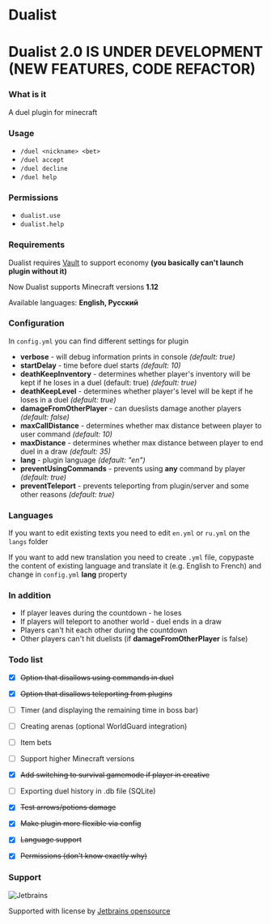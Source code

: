 # Dualist

# Dualist 2.0 IS UNDER DEVELOPMENT (NEW FEATURES, CODE REFACTOR)

### What is it
A duel plugin for minecraft

### Usage

- `/duel <nickname> <bet>`
- `/duel accept`
- `/duel decline`
- `/duel help`

### Permissions

- `dualist.use`
- `dualist.help`

### Requirements
Dualist requires [Vault](https://www.spigotmc.org/resources/vault.34315/) to support economy **(you basically can't launch plugin without it)**

Now Dualist supports Minecraft versions **1.12**

Available languages: **English, Русский**

### Configuration
In `config.yml` you can find different settings for plugin
- **verbose** - will debug information prints in console _(default: true)_
- **startDelay** - time before duel starts _(default: 10)_
- **deathKeepInventory** - determines whether player's inventory will be kept if he loses in a duel (default: true)
 _(default: true)_
- **deathKeepLevel** - determines whether player's level will be kept if he loses in a duel _(default: true)_
- **damageFromOtherPlayer** - can dueslists damage another players _(default: false)_
- **maxCallDistance** - determines whether max distance between player to user command _(default: 10)_
- **maxDistance** - determines whether max distance between player to end duel in a draw _(default: 35)_
- **lang** - plugin language _(default: "en")_
- **preventUsingCommands** - prevents using **any** command by player _(default: true)_
- **preventTeleport** - prevents teleporting from plugin/server and some other reasons _(default: true)_

### Languages
If you want to edit existing texts you need to edit `en.yml` or `ru.yml` on the `langs` folder

If you want to add new translation you need to create `.yml` file, copypaste the content of existing language and translate it (e.g. English to French) and change in `config.yml` **lang** property

### In addition
- If player leaves during the countdown - he loses
- If players will teleport to another world - duel ends in a draw
- Players can't hit each other during the countdown
- Other players can't hit duelists (if **damageFromOtherPlayer** is false)

### Todo list
- [x] ~~Option that disallows using commands in duel~~
- [x] ~~Option that disallows teleporting from plugins~~
- [ ] Timer (and displaying the remaining time in boss bar)
- [ ] Creating arenas (optional WorldGuard integration)
- [ ] Item bets
- [ ] Support higher Minecraft versions
- [x] ~~Add switching to survival gamemode if player in creative~~
- [ ] Exporting duel history in .db file (SQLite)
- [x] ~~Test arrows/potions damage~~
- [x] ~~Make plugin more flexible via config~~
- [x] ~~Language support~~
- [x] ~~Permissions (don't know exactly why)~~


### Support
![Jetbrains](https://cdn.jsdelivr.net/npm/@jetbrains/logos@1.1.8/jetbrains/jetbrains.svg) 

Supported with license by [Jetbrains opensource](jetbrains.com/opensource) 

